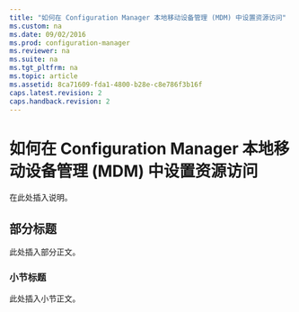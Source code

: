 ```yaml
---
title: "如何在 Configuration Manager 本地移动设备管理 (MDM) 中设置资源访问"
ms.custom: na
ms.date: 09/02/2016
ms.prod: configuration-manager
ms.reviewer: na
ms.suite: na
ms.tgt_pltfrm: na
ms.topic: article
ms.assetid: 8ca71609-fda1-4800-b28e-c8e786f3b16f
caps.latest.revision: 2
caps.handback.revision: 2
---
```

# 如何在 Configuration Manager 本地移动设备管理 (MDM) 中设置资源访问
在此处插入说明。  
  
## 部分标题  
 此处插入部分正文。  
  
### 小节标题  
 此处插入小节正文。
